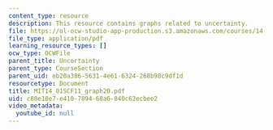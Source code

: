 ```yaml
---
content_type: resource
description: This resource contains graphs related to uncertainty.
file: https://ol-ocw-studio-app-production.s3.amazonaws.com/courses/14-01sc-principles-of-microeconomics-fall-2011/c80e18e7e410789468a6840c62ecbee2_MIT14_01SCF11_graph20.pdf
file_type: application/pdf
learning_resource_types: []
ocw_type: OCWFile
parent_title: Uncertainty
parent_type: CourseSection
parent_uid: eb20a386-5631-4e61-6324-268b98c9df1d
resourcetype: Document
title: MIT14_01SCF11_graph20.pdf
uid: c80e18e7-e410-7894-68a6-840c62ecbee2
video_metadata:
  youtube_id: null
---
```

